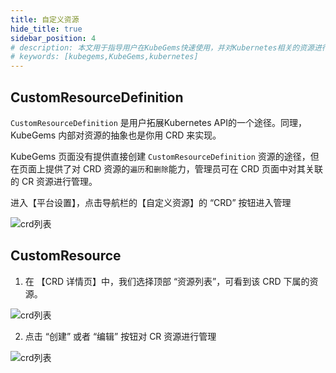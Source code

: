 ```yaml
---
title: 自定义资源
hide_title: true
sidebar_position: 4
# description: 本文用于指导用户在KubeGems快速使用，并对Kubernetes相关的资源进行操作
# keywords: [kubegems,KubeGems,kubernetes]
---
```


## CustomResourceDefinition

`CustomResourceDefinition` 是用户拓展Kubernetes API的一个途径。同理，KubeGems 内部对资源的抽象也是你用 CRD 来实现。

KubeGems 页面没有提供直接创建 `CustomResourceDefinition` 资源的途径，但在页面上提供了对 CRD 资源的`遍历`和`删除`能力，管理员可在 CRD 页面中对其关联的 CR 资源进行管理。

进入【平台设置】，点击导航栏的【自定义资源】的 “CRD” 按钮进入管理

![crd列表](/img/docs/tasks-cluster-manage-crd-list.png)
## CustomResource

1. 在 【CRD 详情页】中，我们选择顶部 “资源列表”，可看到该 CRD 下属的资源。

![crd列表](/img/docs/tasks-cluster-manage-cr-list.png)

2. 点击 “创建” 或者 “编辑” 按钮对 CR 资源进行管理

![crd列表](/img/docs/tasks-cluster-manage-cr-create.png)
